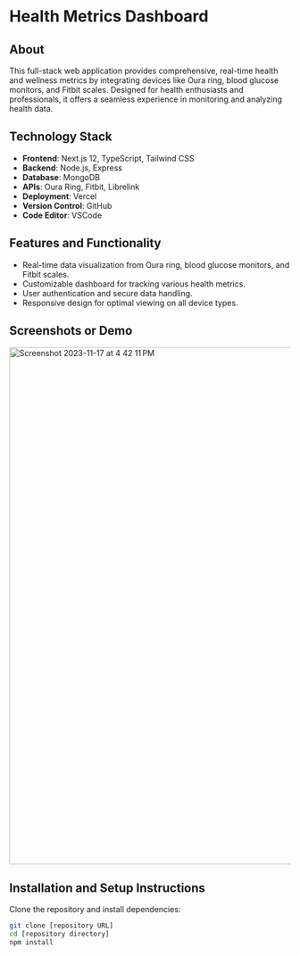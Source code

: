 # Health Metrics Dashboard

## About

This full-stack web application provides comprehensive, real-time health and wellness metrics by integrating devices like Oura ring, blood glucose monitors, and Fitbit scales. Designed for health enthusiasts and professionals, it offers a seamless experience in monitoring and analyzing health data.

## Technology Stack

- **Frontend**: Next.js 12, TypeScript, Tailwind CSS
- **Backend**: Node.js, Express
- **Database**: MongoDB
- **APIs**: Oura Ring, Fitbit, Librelink
- **Deployment**: Vercel
- **Version Control**: GitHub
- **Code Editor**: VSCode

## Features and Functionality

- Real-time data visualization from Oura ring, blood glucose monitors, and Fitbit scales.
- Customizable dashboard for tracking various health metrics.
- User authentication and secure data handling.
- Responsive design for optimal viewing on all device types.

## Screenshots or Demo

<img width="927" alt="Screenshot 2023-11-17 at 4 42 11 PM" src="https://github.com/farhaannishtar/Life-Dashboard/assets/89179469/cd929755-b5fd-4b28-a24b-7ff98f00d139">

## Installation and Setup Instructions

Clone the repository and install dependencies:

```bash
git clone [repository URL]
cd [repository directory]
npm install
